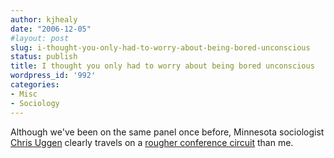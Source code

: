 ```yaml
---
author: kjhealy
date: "2006-12-05"
#layout: post
slug: i-thought-you-only-had-to-worry-about-being-bored-unconscious
status: publish
title: I thought you only had to worry about being bored unconscious
wordpress_id: '992'
categories:
- Misc
- Sociology
---
```


Although we've been on the same panel once before, Minnesota sociologist [Chris Uggen](http://www.chrisuggen.com/) clearly travels on a [rougher conference circuit](http://chrisuggen.blogspot.com/2006/12/mickey.html) than me.
